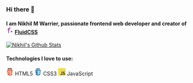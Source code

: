 ### Hi there 👋

#### I am Nikhil M Warrier, passionate frontend web developer and creator of <img src="https://raw.githubusercontent.com/nikhilmwarrier/fluidcss/main/res/favicon.png" height="20" width="20"> [FluidCSS](https://nikhilmwarrier.github.io/fluidcss)

[![Nikhil's Github Stats](https://github-readme-stats.vercel.app/api?username=nikhilmwarrier&show_icons=true)](https://github.com/anuraghazra/github-readme-stats)

<!--
**nikhilmwarrier/nikhilmwarrier** is a ✨ _special_ ✨ repository because its `README.md` (this file) appears on your GitHub profile.

Here are some ideas to get you started:

- 🔭 I’m currently working on ...
- 🌱 I’m currently learning ...
- 👯 I’m looking to collaborate on ...
- 🤔 I’m looking for help with ...
- 💬 Ask me about ...
- 📫 How to reach me: ...
- 😄 Pronouns: ...
- ⚡ Fun fact: ...
-->
#### Technologies I love to use:
<img src="https://raw.githubusercontent.com/github/explore/80688e429a7d4ef2fca1e82350fe8e3517d3494d/topics/html/html.png" height="20" width="20"> HTML5
<img src="https://raw.githubusercontent.com/github/explore/80688e429a7d4ef2fca1e82350fe8e3517d3494d/topics/css/css.png" height="20" width="20"> CSS3
<img src="https://raw.githubusercontent.com/github/explore/80688e429a7d4ef2fca1e82350fe8e3517d3494d/topics/javascript/javascript.png" height="20" width="20"> JavaScript


